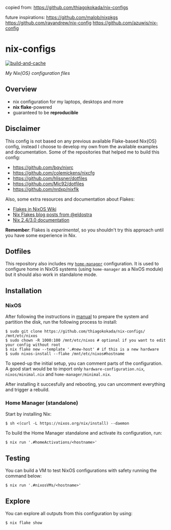 copied from: 
https://github.com/thiagokokada/nix-configs


future inspirations:
https://github.com/malob/nixpkgs
https://github.com/rayandrew/nix-config
https://github.com/azuwis/nix-config


# nix-configs

[![build-and-cache](https://github.com/thiagokokada/nix-configs/actions/workflows/build-and-cache.yml/badge.svg)](https://github.com/thiagokokada/nix-configs/actions/workflows/build-and-cache.yml)

*My Nix{OS} configuration files*

## Overview

* nix configuration for my laptops, desktops and more
* **nix flake**-powered
* guaranteed to be **reproducible**

## Disclaimer

This config is not based on any previous available Flake-based Nix{OS} config,
instead I choose to develop my own from the available examples and
documentation. Some of the repositories that helped me to build this config:

- https://github.com/bqv/nixrc
- https://github.com/colemickens/nixcfg
- https://github.com/hlissner/dotfiles
- https://github.com/Mic92/dotfiles
- https://github.com/nrdxp/nixflk

Also, some extra resources and documentation about Flakes:

- [Flakes in NixOS Wiki](https://nixos.wiki/wiki/Flakes)
- [Nix Flakes blog posts from
  @eldostra](https://www.tweag.io/blog/2020-05-25-flakes/)
- [Nix 2.4/3.0 documentation](https://nixos.org/manual/nix/unstable/)

**Remember**: Flakes is *experimental*, so you shouldn't try this approach
until you have some experience in Nix.

## Dotfiles

This repository also includes my
[`home-manager`](https://github.com/nix-community/home-manager/) configuration.
It is used to configure home in NixOS systems (using `home-manager` as a NixOS
module) but it should also work in standalone mode.

## Installation

### NixOS

After following the instructions in
[manual](https://nixos.org/manual/nixos/stable/#sec-installation) to prepare the
system and partition the disk, run the following process to install:

```console
$ sudo git clone https://github.com/thiagokokada/nix-configs/ /mnt/etc/nixos
$ sudo chown -R 1000:100 /mnt/etc/nixos # optional if you want to edit your config without root
$ nix flake new --template '.#new-host' # if this is a new hardware
$ sudo nixos-install --flake /mnt/etc/nixos#hostname
```

To speed-up the initial setup, you can comment parts of the configuration.
A good start would be to import only `hardware-configuration.nix`,
`nixos/minimal.nix` and `home-manager/minimal.nix`.

After installing it succesfully and rebooting, you can uncomment everything and
trigger a rebuild.

### Home Manager (standalone)

Start by installing Nix:

```console
$ sh <(curl -L https://nixos.org/nix/install) --daemon
```

To build the Home Manager standalone and activate its configuration, run:

```console
$ nix run '.#homeActivations/<hostname>'
```

## Testing

You can build a VM to test NixOS configurations with safety running the
command below:

```console
$ nix run '.#nixosVMs/<hostname>'
```

## Explore

You can explore all outputs from this configuration by using:

``` console
$ nix flake show
```
